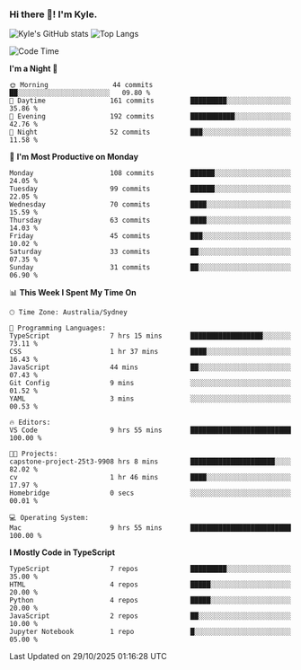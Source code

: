 ### Hi there 👋! I'm Kyle.

<!--
**kylewtho/kylewtho** is a ✨ _special_ ✨ repository because its `README.md` (this file) appears on your GitHub profile.

Here are some ideas to get you started:

- 🔭 I’m currently working on ...
- 🌱 I’m currently learning ...
- 👯 I’m looking to collaborate on ...
- 🤔 I’m looking for help with ...
- 💬 Ask me about ...
- 📫 How to reach me: ...
- 😄 Pronouns: ...
- ⚡ Fun fact: ...
-->
<!--START_SECTION:github-stats-->
![Kyle's GitHub stats](https://github-readme-stats.vercel.app/api?username=kylewtho&show_icons=true&count_private=true&line_height=40)
![Top Langs](https://github-readme-stats.vercel.app/api/top-langs/?username=kylewtho&hide=html)
<!--END_SECTION:github-stats-->

<!--START_SECTION:waka-->
![Code Time](http://img.shields.io/badge/Code%20Time-70%20hrs%2048%20mins-blue)

**I'm a Night 🦉** 

```text
🌞 Morning                44 commits          ██░░░░░░░░░░░░░░░░░░░░░░░   09.80 % 
🌆 Daytime                161 commits         █████████░░░░░░░░░░░░░░░░   35.86 % 
🌃 Evening                192 commits         ███████████░░░░░░░░░░░░░░   42.76 % 
🌙 Night                  52 commits          ███░░░░░░░░░░░░░░░░░░░░░░   11.58 % 
```
📅 **I'm Most Productive on Monday** 

```text
Monday                   108 commits         ██████░░░░░░░░░░░░░░░░░░░   24.05 % 
Tuesday                  99 commits          ██████░░░░░░░░░░░░░░░░░░░   22.05 % 
Wednesday                70 commits          ████░░░░░░░░░░░░░░░░░░░░░   15.59 % 
Thursday                 63 commits          ████░░░░░░░░░░░░░░░░░░░░░   14.03 % 
Friday                   45 commits          ███░░░░░░░░░░░░░░░░░░░░░░   10.02 % 
Saturday                 33 commits          ██░░░░░░░░░░░░░░░░░░░░░░░   07.35 % 
Sunday                   31 commits          ██░░░░░░░░░░░░░░░░░░░░░░░   06.90 % 
```


📊 **This Week I Spent My Time On** 

```text
🕑︎ Time Zone: Australia/Sydney

💬 Programming Languages: 
TypeScript               7 hrs 15 mins       ██████████████████░░░░░░░   73.11 % 
CSS                      1 hr 37 mins        ████░░░░░░░░░░░░░░░░░░░░░   16.43 % 
JavaScript               44 mins             ██░░░░░░░░░░░░░░░░░░░░░░░   07.43 % 
Git Config               9 mins              ░░░░░░░░░░░░░░░░░░░░░░░░░   01.52 % 
YAML                     3 mins              ░░░░░░░░░░░░░░░░░░░░░░░░░   00.53 % 

🔥 Editors: 
VS Code                  9 hrs 55 mins       █████████████████████████   100.00 % 

🐱‍💻 Projects: 
capstone-project-25t3-9908 hrs 8 mins        █████████████████████░░░░   82.02 % 
cv                       1 hr 46 mins        ████░░░░░░░░░░░░░░░░░░░░░   17.97 % 
Homebridge               0 secs              ░░░░░░░░░░░░░░░░░░░░░░░░░   00.01 % 

💻 Operating System: 
Mac                      9 hrs 55 mins       █████████████████████████   100.00 % 
```

**I Mostly Code in TypeScript** 

```text
TypeScript               7 repos             █████████░░░░░░░░░░░░░░░░   35.00 % 
HTML                     4 repos             █████░░░░░░░░░░░░░░░░░░░░   20.00 % 
Python                   4 repos             █████░░░░░░░░░░░░░░░░░░░░   20.00 % 
JavaScript               2 repos             ██░░░░░░░░░░░░░░░░░░░░░░░   10.00 % 
Jupyter Notebook         1 repo              █░░░░░░░░░░░░░░░░░░░░░░░░   05.00 % 
```




 Last Updated on 29/10/2025 01:16:28 UTC
<!--END_SECTION:waka-->
